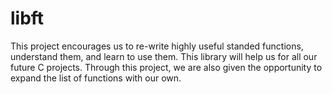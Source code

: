 # libft
This project encourages us to re-write highly useful standed functions, understand them, and learn to use them. This library will help us for all our future C projects.
Through this project, we are also given the opportunity to expand the list of functions with our own.
